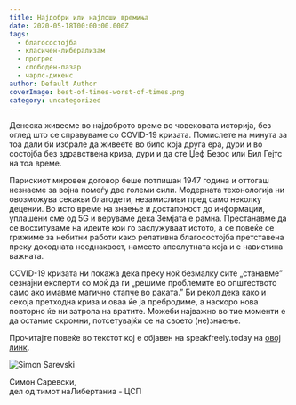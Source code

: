 ```yaml
---
title: Најдобри или најлоши времиња
date: 2020-05-18T00:00:00.000Z
tags:
  - благосостојба
  - класичен-либерализам
  - прогрес
  - слободен-пазар
  - чарлс-дикенс
author: Default Author
coverImage: best-of-times-worst-of-times.png
category: uncategorized
---
```


Денеска живееме во најдоброто време во човековата историја, без оглед што се справуваме со COVID-19 кризата. Помислете на минута за тоа дали би избрале да живеете во било која друга ера, дури и во состојба без здравствена криза, дури и да сте Џеф Безос или Бил Гејтс на тоа време. 

Парискиот мировен договор беше потпишан 1947 година и оттогаш незнаеме за војна помеѓу две големи сили. Модерната техонологија ни овозможува секакви благодети, незамисливи пред само неколку децении. Во исто време на знаење и достапоност до информации, уплашени сме од 5G и веруваме дека Земјата е рамна. Престанавме да се восхитуваме на идеите кои го заслужуваат истото, а се повеќе се грижиме за небитни работи како релативна благосостојба претставена преку доходната нееднаквост, наместо апсолутната која и е навистина важната.

COVID-19 кризата ни покажа дека преку ноќ безмалку сите „станавме” сезнајни експерти со моќ да ги „решиме проблемите во општеството само ако имавме магично стапче во ракaта.” Би рекол дека како и секоја претходна криза и оваа ќе ја пребродиме, а наскоро нова повторно ќе ни затропа на вратите. Можеби најважно во тие моменти е да останме скромни, потсетувајќи се на своето (не)знаење.

Прочитајте повеќе во текстот кој е објавен на speakfreely.today на [овој линк](https://www.speakfreely.today/2020/04/21/the-best-of-times-the-worst-of-times/?fbclid=IwAR1DeGjvd2XbbAAeaErJlVgpYkkk3X36L_TlUOi4sQnzCSTBpls27dwZJp8).     

![Simon Sarevski](http://libertaniabackup.local/wp-content/uploads/2020/02/Sime-pic-150x150.jpg)

Симон Саревски,  
дел од тимот наЛибертаниа - ЦСП
